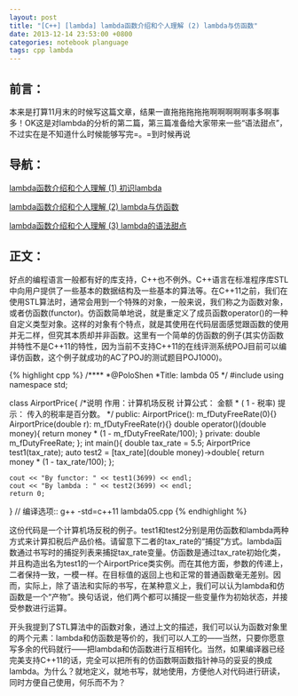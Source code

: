 ```yaml
---
layout: post
title: "[C++] [lambda] lambda函数介绍和个人理解 (2) lambda与仿函数"
date: 2013-12-14 23:53:00 +0800
categories: notebook planguage
tags: cpp lambda
---
```

## 前言：

本来是打算11月末的时候写这篇文章，结果一直拖拖拖拖拖啊啊啊啊啊事多啊事多！OK这是对lambda的分析的第二篇，第三篇准备给大家带来一些“语法甜点”，不过实在是不知道什么时候能够写完=。=到时候再说

## 导航：

<a href="{% post_url 2013-11-21-lambda-1 %}" target="_blank">lambda函数介绍和个人理解 (1) 初识lambda</a>

<a href="{% post_url 2013-12-14-lambda-2 %}" target="_blank">lambda函数介绍和个人理解 (2) lambda与仿函数</a>

<a href="{% post_url 2014-01-05-lambda-3 %}" target="_blank">lambda函数介绍和个人理解 (3) lambda的语法甜点</a>

## 正文：

好点的编程语言一般都有好的库支持，C++也不例外。C++语言在标准程序库STL中向用户提供了一些基本的数据结构及一些基本的算法等。在C++11之前，我们在使用STL算法时，通常会用到一个特殊的对象，一般来说，我们称之为函数对象，或者仿函数(functor)。仿函数简单地说，就是重定义了成员函数operator()的一种自定义类型对象。这样的对象有个特点，就是其使用在代码层面感觉跟函数的使用并无二样，但究其本质却并非函数。这里有一个简单的仿函数的例子(其实仿函数并特性不是C++11的特性，因为当前不支持C++11的在线评测系统POJ目前可以编译仿函数，这个例子就成功的AC了POJ的测试题目POJ1000)。

{% highlight cpp %}
/****
    *@PoloShen
    *Title: lambda 05
    */
#include <iostream>
using namespace std;

class AirportPrice{
/*说明
    作用：计算机场反税
    计算公式：
        金额 * ( 1 - 税率)
    提示：
        传入的税率是百分数。
*/
public:
    AirportPrice(): m_fDutyFreeRate(0){}
    AirportPrice(double r): m_fDutyFreeRate(r){}
    double operator()(double money){
        return money * (1 - m_fDutyFreeRate/100);
    }
private:
    double m_fDutyFreeRate;
};
int main(){
    double tax_rate = 5.5;
    AirportPrice test1(tax_rate);
    auto test2 = [tax_rate](double money)->double{
        return money * (1 - tax_rate/100);
    };

    cout << "By functor: " << test1(3699) << endl;
    cout << "By lambda : " << test2(3699) << endl;
    return 0;
}
// 编译选项:: g++ -std=c++11 lambda05.cpp
{% endhighlight %}

这份代码是一个计算机场反税的例子。test1和test2分别是用仿函数和lambda两种方式来计算扣税后产品价格。请留意下二者的tax_rate的“捕捉”方式。lambda函数通过书写时的捕捉列表来捕捉tax_rate变量。仿函数是通过tax_rate初始化类，并且构造出名为test1的一个AirportPrice类实例。而在其他方面，参数的传递上，二者保持一致，一模一样。在目标值的返回上也和正常的普通函数毫无差别。因而，实际上，除了语法和实际的书写，在某种意义上，我们可以认为lambda和仿函数是一个“产物”。换句话说，他们两个都可以捕捉一些变量作为初始状态，并接受参数进行运算。

开头我提到了STL算法中的函数对象，通过上文的描述，我们可以认为函数对象里的两个元素：lambda和仿函数是等价的，我们可以人工的——当然，只要你愿意写多余的代码就行——把lambda和仿函数进行互相转化。当然，如果编译器已经完美支持C++11的话，完全可以把所有的仿函数啊函数指针神马的妥妥的换成lambda。为什么？就地定义，就地书写，就地使用，方便他人对代码进行研读，同时方便自己使用，何乐而不为？
